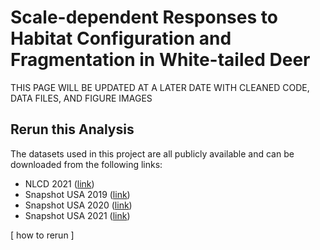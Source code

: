 # Scale-dependent Responses to Habitat Configuration and Fragmentation in White-tailed Deer
THIS PAGE WILL BE UPDATED AT A LATER DATE WITH CLEANED CODE, DATA FILES, AND FIGURE IMAGES


## Rerun this Analysis
The datasets used in this project are all publicly available and can be downloaded from the following links:
* NLCD 2021 ([link](https://www.mrlc.gov/data/nlcd-2021-land-cover-conus))
* Snapshot USA 2019 ([link](https://esajournals.onlinelibrary.wiley.com/action/downloadSupplement?doi=10.1002%2Fecy.3353&file=ecy3353-sup-0001-DataS1.zip))
* Snapshot USA 2020 ([link](https://esajournals.onlinelibrary.wiley.com/action/downloadSupplement?doi=10.1002%2Fecy.3775&file=ecy3775-sup-0001-DataS1.zip))
* Snapshot USA 2021 ([link](https://esajournals.onlinelibrary.wiley.com/action/downloadSupplement?doi=10.1002%2Fecy.4318&file=ecy4318-sup-0001-DataS1.zip))

[ how to rerun ]
